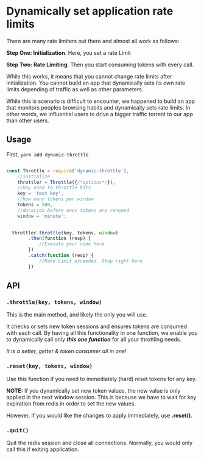 # Dynamically set application rate limits

There are many rate limiters out there and almost all work as follows:

**Step One: Initialization**. Here, you set a rate Limit

**Step Two: Rate Limiting**. Then you start consuming tokens with every call.

While this works, it means that you cannot change rate limits after initialization. You cannot build an app that dynamically sets its own rate limits depending of traffic as well as other parameters.

While this is scenario is difficult to encounter, we happened to build an app that monitors peoples browsing habits and dynamically sets rate limits. In other words, we influential users to drive a bigger traffic torrent to our app than other users. 

## Usage 
First, ```yarn add dynamic-throttle```


```javascript

const Throttle = require('dynamic-throttle'),
    //initialize
    throttler = Throttle({/*options*/}),
    //key used to throttle hits
    key = 'test key',
    //how many tokens per window
    tokens = 500,
    //duration before ones tokens are renewed
    window = 'minute'; 
    

  throttler.throttle(key, tokens, window)
        .then(function (resp) {
            //Execute your code here
        })
        .catch(function (resp) {
            //Rate Limit exceeded. Stop right here
        })

```

## API

### ```.throttle(key, tokens, window)```
This is the main method, and likely the only you will use.

It checks or sets new token sessions and ensures tokens are consumed with each call. By having all this functionality in one function, we enable you to dynamically call only ***this one function*** for all your throttling needs. 

*It is a setter, getter & token consumer all in one!*

### ```.reset(key, tokens, window)```
Use this function if you need to immediately (hard) reset tokens for any key.

**NOTE:** If you dynamically set new token values, the new value is only applied in the next window session. This is because we have to wait for key expiration from redis in order to set the new values.

However, if you would like the changes to apply immediately, use **.reset()**.

### ```.quit()```
Quit the redis session and close all connections. Normally, you would only call this if exiting application.



